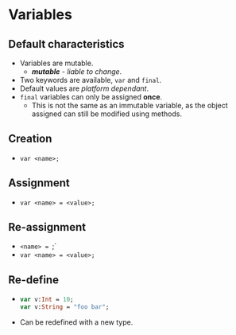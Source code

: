 # Variables

## Default characteristics

- Variables are mutable.
  - **_mutable_** - _liable to change_.
- Two keywords are available, `var` and `final`.
- Default values are *platform dependant*.
- `final` variables can only be assigned **once**.
  + This is not the same as an immutable variable, as the object assigned can still be modified using methods.

## Creation
- `var <name>;`

## Assignment
- `var <name> = <value>;`

## Re-assignment
- `<name> = `<new value>;`
- `var <name> = <value>;`

## Re-define
- ```haxe
  var v:Int = 10;
  var v:String = "foo bar";
  ```
- Can be redefined with a new type.